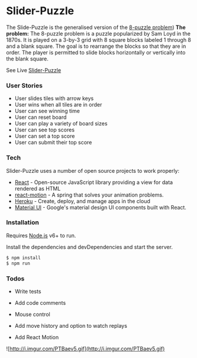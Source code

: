 # Slider-Puzzle
The Slide-Puzzle is the generalised version of the [8-puzzle problem](https://en.wikipedia.org/wiki/15_puzzle))
**The problem:** The 8-puzzle problem is a puzzle popularized by Sam Loyd in the 1870s. It is played on a 3-by-3 grid with 8 square blocks labeled 1 through 8 and a blank square. The goal is to rearrange the blocks so that they are in order. The player is permitted to slide blocks horizontally or vertically into the blank square.


See Live [Slider-Puzzle](https://slider-puzzle.herokuapp.com/)

### User Stories
- User slides tiles with arrow keys
- User wins when all tiles are in order
- User can see winning time
- User can reset board
- User can play a variety of board sizes
- User can see top scores
- User can set a top score
- User can submit their top score

### Tech

Slider-Puzzle uses a number of open source projects to work properly:

* [React](https://facebook.github.io/react/docs/getting-started.html) - Open-source JavaScript library providing a view for data rendered as HTML
* [react-motion](https://github.com/chenglou/react-motion) - A spring that solves your animation problems.
* [Heroku](https://devcenter.heroku.com/categories/reference) - Create, deploy, and manage apps in the cloud
* [Material UI](http://www.material-ui.com/) - Google's material design UI components built with React.

### Installation

Requires [Node.js](https://nodejs.org/) v6+ to run.

Install the dependencies and devDependencies and start the server.

```sh
$ npm install
$ npm run
```

### Todos
 - Write tests
 - Add code comments

 - Mouse control
 - Add move history and option to watch replays
 - Add React Motion

 ![http://i.imgur.com/PTBaev5.gif](http://i.imgur.com/PTBaev5.gif)
